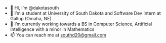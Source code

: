 - 👋 Hi, I’m @dakotasouth
- 👀 I’m a student at University of South Dakota and Software Dev Intern at Gallup (Omaha, NE)
- 🌱 I’m currently working towards a BS in Computer Science, Artificial Intelligence with a minor in Mathematics
- 📫 You can reach me at southd20@gmail.com

<!---
dakotasouth/dakotasouth is a ✨ special ✨ repository because its `README.md` (this file) appears on your GitHub profile.
You can click the Preview link to take a look at your changes.
--->
